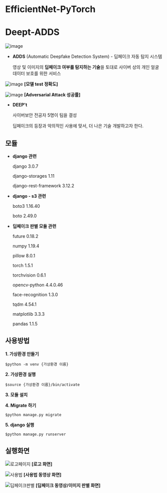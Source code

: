 # EfficientNet-PyTorch

# Deept-ADDS
![image](https://user-images.githubusercontent.com/49579003/102768259-382c2400-43c4-11eb-8cf3-a2291fccc405.png)

- **ADDS** (Automatic Deepfake Detection System) - 딥페이크 자동 탐지 시스템

    영상 및 이미지의 **딥페이크 여부를 탐지하는 기술**을 토대로 사이버 상의 개인 얼굴 데이터 보호를 위한 서비스
    
    


![image](https://user-images.githubusercontent.com/49579003/102769971-bd183d00-43c6-11eb-90d6-54d550107615.png)
**[모델 test 정확도]**

![image](https://user-images.githubusercontent.com/49579003/102769998-c5707800-43c6-11eb-91a5-0abeb4248053.png)
**[Adversarial Attack 성공률]**

- **DEEP't**

    사이버보안 전공자 5명이 팀을 결성
    
    딥페이크의 등장과 악의적인 사용에 맞서, 더 나은 기술 개발하고자 한다.

## 모듈
- **django 관련**

    django 3.0.7

    django-storages 1.11

    django-rest-framework 3.12.2


- **django - s3 관련**

    boto3 1.16.40

    boto 2.49.0


- **딥페이크 판별 모듈 관련**

    future 0.18.2

    numpy 1.19.4 

    pillow 8.0.1 

    torch 1.5.1 

    torchvision 0.6.1

    opencv-python 4.4.0.46

    face-recognition 1.3.0
    
    tqdm 4.54.1

    matplotlib 3.3.3
 
    pandas 1.1.5

## 사용방법
**1. 가상환경 만들기**

    $python -m venv {가상환경 이름}

**2. 가상환경 실행**

    $source {가상환경 이름}/bin/activate

**3. 모듈 설치**

**4. Migrate 하기**

    $python manage.py migrate

**5. django 실행**

    $python manage.py runserver

## 실행화면

![로고페이지](https://user-images.githubusercontent.com/49579003/102734322-e7480b80-4382-11eb-9c91-974553083c0f.png)
    **[로고 화면]**

![사용법](https://user-images.githubusercontent.com/49579003/102734566-7f45f500-4383-11eb-9da5-3d30fe8a2f3e.png)
    **[사용법 동영상 화면]**

![딥페이크판별](https://user-images.githubusercontent.com/49579003/102734482-40b03a80-4383-11eb-8b98-afb58e955935.png)
    **[딥페이크 동영상/이미지 판별 화면]**
